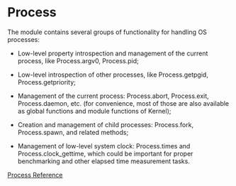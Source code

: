 # Process

The module contains several groups of functionality for handling OS processes:

*   Low-level property introspection and management of the current process,
    like Process.argv0, Process.pid;

*   Low-level introspection of other processes, like Process.getpgid,
    Process.getpriority;

*   Management of the current process: Process.abort, Process.exit,
    Process.daemon, etc. (for convenience, most of those are also available as
    global functions and module functions of Kernel);

*   Creation and management of child processes: Process.fork, Process.spawn,
    and related methods;

*   Management of low-level system clock: Process.times and
    Process.clock_gettime, which could be important for proper benchmarking
    and other elapsed time measurement tasks.


[Process Reference](https://ruby-doc.org/core-2.7.0/Process.html)